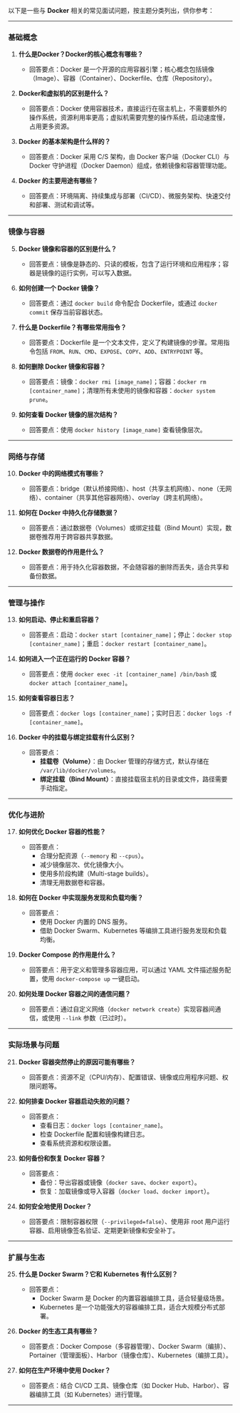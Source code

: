 以下是一些与 **Docker** 相关的常见面试问题，按主题分类列出，供你参考：

---

### **基础概念**

1. **什么是Docker？Docker的核心概念有哪些？**
    
    - 回答要点：Docker 是一个开源的应用容器引擎；核心概念包括镜像（Image）、容器（Container）、Dockerfile、仓库（Repository）。
2. **Docker和虚拟机的区别是什么？**
    
    - 回答要点：Docker 使用容器技术，直接运行在宿主机上，不需要额外的操作系统，资源利用率更高；虚拟机需要完整的操作系统，启动速度慢，占用更多资源。
3. **Docker 的基本架构是什么样的？**
    
    - 回答要点：Docker 采用 C/S 架构，由 Docker 客户端（Docker CLI）与 Docker 守护进程（Docker Daemon）组成，依赖镜像和容器管理功能。
4. **Docker 的主要用途有哪些？**
    
    - 回答要点：环境隔离、持续集成与部署（CI/CD）、微服务架构、快速交付和部署、测试和调试等。

---

### **镜像与容器**

5. **Docker 镜像和容器的区别是什么？**
    
    - 回答要点：镜像是静态的、只读的模板，包含了运行环境和应用程序；容器是镜像的运行实例，可以写入数据。
6. **如何创建一个 Docker 镜像？**
    
    - 回答要点：通过 `docker build` 命令配合 Dockerfile，或通过 `docker commit` 保存当前容器状态。
7. **什么是 Dockerfile？有哪些常用指令？**
    
    - 回答要点：Dockerfile 是一个文本文件，定义了构建镜像的步骤。常用指令包括 `FROM`、`RUN`、`CMD`、`EXPOSE`、`COPY`、`ADD`、`ENTRYPOINT` 等。
8. **如何删除 Docker 镜像和容器？**
    
    - 回答要点：镜像：`docker rmi [image_name]`；容器：`docker rm [container_name]`；清理所有未使用的镜像和容器：`docker system prune`。
9. **如何查看 Docker 镜像的层次结构？**
    
    - 回答要点：使用 `docker history [image_name]` 查看镜像层次。

---

### **网络与存储**

10. **Docker 中的网络模式有哪些？**
    
    - 回答要点：bridge（默认桥接网络）、host（共享主机网络）、none（无网络）、container（共享其他容器网络）、overlay（跨主机网络）。
11. **如何在 Docker 中持久化存储数据？**
    
    - 回答要点：通过数据卷（Volumes）或绑定挂载（Bind Mount）实现，数据卷推荐用于跨容器共享数据。
12. **Docker 数据卷的作用是什么？**
    
    - 回答要点：用于持久化容器数据，不会随容器的删除而丢失，适合共享和备份数据。

---

### **管理与操作**

13. **如何启动、停止和重启容器？**
    
    - 回答要点：启动：`docker start [container_name]`；停止：`docker stop [container_name]`；重启：`docker restart [container_name]`。
14. **如何进入一个正在运行的 Docker 容器？**
    
    - 回答要点：使用 `docker exec -it [container_name] /bin/bash` 或 `docker attach [container_name]`。
15. **如何查看容器日志？**
    
    - 回答要点：`docker logs [container_name]`；实时日志：`docker logs -f [container_name]`。
16. **Docker 中的挂载与绑定挂载有什么区别？**
    
    - 回答要点：
        - **挂载卷（Volume）**：由 Docker 管理的存储方式，默认存储在 `/var/lib/docker/volumes`。
        - **绑定挂载（Bind Mount）**：直接挂载宿主机的目录或文件，路径需要手动指定。

---

### **优化与进阶**

17. **如何优化 Docker 容器的性能？**
    
    - 回答要点：
        - 合理分配资源（`--memory` 和 `--cpus`）。
        - 减少镜像层次、优化镜像大小。
        - 使用多阶段构建（Multi-stage builds）。
        - 清理无用数据卷和容器。
18. **如何在 Docker 中实现服务发现和负载均衡？**
    
    - 回答要点：
        - 使用 Docker 内置的 DNS 服务。
        - 借助 Docker Swarm、Kubernetes 等编排工具进行服务发现和负载均衡。
19. **Docker Compose 的作用是什么？**
    
    - 回答要点：用于定义和管理多容器应用，可以通过 YAML 文件描述服务配置，使用 `docker-compose up` 一键启动。
20. **如何处理 Docker 容器之间的通信问题？**
    
    - 回答要点：通过自定义网络（`docker network create`）实现容器间通信，或使用 `--link` 参数（已过时）。

---

### **实际场景与问题**

21. **Docker 容器突然停止的原因可能有哪些？**
    
    - 回答要点：资源不足（CPU/内存）、配置错误、镜像或应用程序问题、权限问题等。
22. **如何排查 Docker 容器启动失败的问题？**
    
    - 回答要点：
        - 查看日志：`docker logs [container_name]`。
        - 检查 Dockerfile 配置和镜像构建日志。
        - 查看系统资源和权限设置。
23. **如何备份和恢复 Docker 容器？**
    
    - 回答要点：
        - 备份：导出容器或镜像（`docker save`、`docker export`）。
        - 恢复：加载镜像或导入容器（`docker load`、`docker import`）。
24. **如何安全地使用 Docker？**
    
    - 回答要点：限制容器权限（`--privileged=false`）、使用非 root 用户运行容器、启用镜像签名验证、定期更新镜像和安全补丁。

---

### **扩展与生态**

25. **什么是 Docker Swarm？它和 Kubernetes 有什么区别？**
    
    - 回答要点：
        - Docker Swarm 是 Docker 的内置容器编排工具，适合轻量级场景。
        - Kubernetes 是一个功能强大的容器编排工具，适合大规模分布式部署。
26. **Docker 的生态工具有哪些？**
    
    - 回答要点：Docker Compose（多容器管理）、Docker Swarm（编排）、Portainer（管理面板）、Harbor（镜像仓库）、Kubernetes（编排工具）。
27. **如何在生产环境中使用 Docker？**
    
    - 回答要点：结合 CI/CD 工具、镜像仓库（如 Docker Hub、Harbor）、容器编排工具（如 Kubernetes）进行管理。

---
